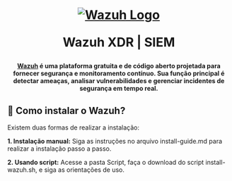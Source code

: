 <h1 align="center">

[![Wazuh Logo](https://github.com/user-attachments/assets/119abd64-9d52-4170-b976-6037f76f6097)](https://wazuh.com)

Wazuh XDR | SIEM

</h1>


<h4 align="center">
  
[Wazuh](https://wazuh.com) é uma plataforma gratuita e de código aberto projetada para fornecer segurança e monitoramento contínuo. Sua função principal é detectar ameaças, analisar vulnerabilidades e gerenciar incidentes de segurança em tempo real.

</h4>

## 📌 Como instalar o Wazuh?

Existem duas formas de realizar a instalação:

**1. Instalação manual:** Siga as instruções no arquivo install-guide.md para realizar a instalação passo a passo.

**2. Usando script:** Acesse a pasta Script, faça o download do script install-wazuh.sh, e siga as orientações de uso.
